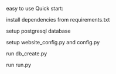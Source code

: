 easy to use
Quick start:

install dependencies from requirements.txt

setup postgresql database

setup website_config.py and config.py

run db_create.py

run run.py

